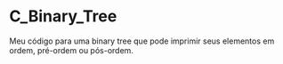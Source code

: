 # C_Binary_Tree

Meu código para uma binary tree que pode imprimir
seus elementos em ordem, pré-ordem ou pós-ordem.